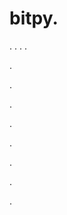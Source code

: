 # bitpy.
.
.
.
.












.






















































.
























.



























.

















































































.































































.































































































.















.



























































